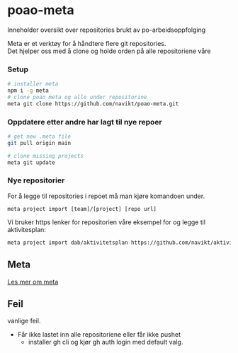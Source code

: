 # poao-meta
Inneholder oversikt over repositories brukt av po-arbeidsoppfolging

Meta er et verktøy for å håndtere flere git repositories.  
Det hjelper oss med å clone og holde orden på alle repositoriene våre

### Setup

```bash
# installer meta
npm i -g meta
# clone poao meta og alle under repositorine
meta git clone https://github.com/navikt/poao-meta.git
```


### Oppdatere etter andre har lagt til nye repoer
```bash
# get new .meta file
git pull origin main

# clone missing projects
meta git update
```


### Nye repositorier
For å legge til repositories i repoet må man kjøre komandoen under.

```
meta project import [team]/[project] [repo url]
```

Vi bruker https lenker for repositorien våre
eksempel for og legge til aktivitesplan:
```bash
meta project import dab/aktivitetsplan https://github.com/navikt/aktivitetsplan.git
```

## Meta
[Les mer om meta](https://github.com/mateodelnorte/meta)


## Feil
vanlige feil.
- Får ikke lastet inn alle repositoriene eller får ikke pushet
  - installer gh cli og kjør gh auth login med default valg. 